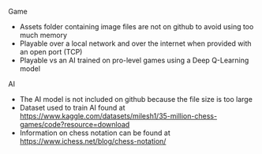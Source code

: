 Game
- Assets folder containing image files are not on github to avoid using too much memory  
- Playable over a local network and over the internet when provided with an open port (TCP)  
- Playable vs an AI trained on pro-level games using a Deep Q-Learning model  
  
AI  
- The AI model is not included on github because the file size is too large  
- Dataset used to train AI found at https://www.kaggle.com/datasets/milesh1/35-million-chess-games/code?resource=download  
- Information on chess notation can be found at https://www.ichess.net/blog/chess-notation/  